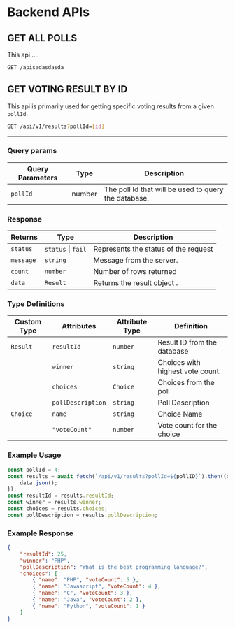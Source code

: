 # Backend APIs

## GET ALL POLLS

This api ....

```sh
GET /apisadasdasda
```

## GET VOTING RESULT BY ID

This api is primarily used for getting specific voting results from a given `pollId`.

```sh
GET /api/v1/results?pollId=[id]
```

---

### Query params

| Query Parameters | Type   | Description                                          |
| ---------------- | ------ | ---------------------------------------------------- |
| `pollId`         | number | The poll Id that will be used to query the database. |

### Response

| Returns   | Type               | Description                          |
| --------- | ------------------ | ------------------------------------ |
| `status`  | `status` \| `fail` | Represents the status of the request |
| `message` | `string`           | Message from the server.             |
| `count`   | `number`           | Number of rows returned              |
| `data`    | `Result`           | Returns the result object .          |

### Type Definitions

| Custom Type | Attributes        | Attribute Type | Definition                       |
| ----------- | ----------------- | -------------- | -------------------------------- |
| `Result`    | `resultId`        | `number`       | Result ID from the database      |
|             | `winner`          | `string`       | Choices with highest vote count. |
|             | `choices`         | `Choice`       | Choices from the poll            |
|             | `pollDescription` | `string`       | Poll Description                 |
| `Choice`    | `name`            | `string`       | Choice Name                      |
|             | `"voteCount"`     | `number`       | Vote count for the choice        |

### Example Usage

```javascript
const pollId = 4;
const results = await fetch(`/api/v1/results?pollId=${pollID}`).then((data) => {
	data.json();
});
const resultId = results.resultId;
const winner = results.winner;
const choices = results.choices;
const pollDescription = results.pollDescription;
```

### Example Response

```json
{
	"resultId": 25,
	"winner": "PHP",
	"pollDescription": "What is the best programming language?",
	"choices": [
		{ "name": "PHP", "voteCount": 5 },
		{ "name": "Javascript", "voteCount": 4 },
		{ "name": "C", "voteCount": 3 },
		{ "name": "Java", "voteCount": 2 },
		{ "name": "Python", "voteCount": 1 }
	]
}
```
